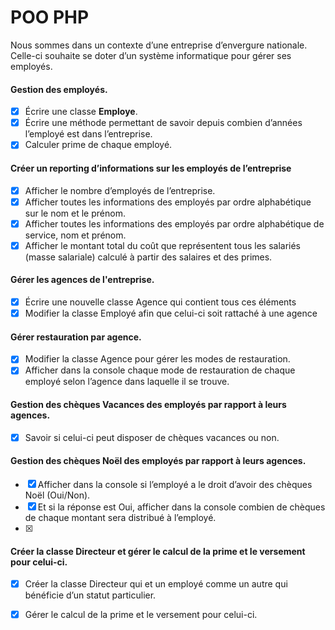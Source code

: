# POO PHP

Nous sommes dans un contexte d’une entreprise d’envergure nationale. Celle-ci souhaite se doter d’un système informatique pour gérer ses employés.
#### Gestion des employés.
- [x] Écrire une classe **Employe**.
- [x] Écrire  une  méthode permettant de savoir depuis combien d’années l’employé est dans l’entreprise.
- [x] Calculer prime de chaque employé.

#### Créer un reporting d’informations sur les employés de l’entreprise
- [x] Afficher le nombre d’employés de l’entreprise.
- [x] Afficher toutes les informations des employés par ordre alphabétique sur le nom et le prénom.
- [x] Afficher toutes les informations des employés par ordre alphabétique de service, nom et prénom. 
- [x] Afficher le montant total du coût que représentent tous les salariés (masse salariale) calculé à partir des salaires et des primes.

#### Gérer les agences de l'entreprise.
- [x] Écrire une nouvelle classe Agence qui contient tous ces éléments
- [x] Modifier la classe Employé afin que celui-ci soit rattaché à une agence

#### Gérer restauration par agence.
- [x] Modifier la classe Agence pour gérer les modes de restauration.
- [x] Afficher dans la console chaque mode de restauration de chaque employé selon l’agence dans laquelle il se trouve.

#### Gestion des chèques Vacances des employés par rapport à leurs agences.
- [x] Savoir  si  celui-ci  peut  disposer  de  chèques vacances ou non.

#### Gestion des chèques Noël des employés par rapport à leurs agences.
- [x] Afficher dans la console si l’employé a le droit d’avoir des chèques  Noël  (Oui/Non).
- [x] Et si la réponse est Oui, afficher dans la console combien  de chèques de chaque montant sera distribué à l’employé.
- [x] 

#### Créer la classe Directeur et gérer le calcul de la prime et le versement pour celui-ci.
- [x] Créer la classe Directeur qui et un employé comme un autre qui bénéficie d’un statut particulier. 
- [x] Gérer le calcul de la prime et le versement pour celui-ci. 
 